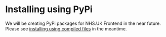 # Installing using PyPi

We will be creating PyPi packages for NHS.UK Frontend in the near future.
Please see [installing using compiled files](./installing-compiled.md) in the meantime.

